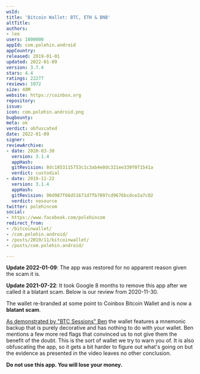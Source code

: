 ```yaml
---
wsId: 
title: 'Bitcoin Wallet: BTC, ETH & BNB'
altTitle: 
authors:
- leo
users: 1000000
appId: com.polehin.android
appCountry: 
released: 2019-01-01
updated: 2022-01-09
version: 3.7.4
stars: 4.4
ratings: 22277
reviews: 1072
size: 48M
website: https://coinbox.org
repository: 
issue: 
icon: com.polehin.android.png
bugbounty: 
meta: ok
verdict: obfuscated
date: 2022-01-09
signer: 
reviewArchive:
- date: 2020-03-30
  version: 3.1.4
  appHash: 
  gitRevision: 8dc1853115753c1c3ab4e8dc321ee339f071541a
  verdict: custodial
- date: 2019-11-22
  version: 3.1.4
  appHash: 
  gitRevision: 90d987f66d51671d7fb7097cd9676bcdce2a7c02
  verdict: nosource
twitter: polehincom
social:
- https://www.facebook.com/polehincom
redirect_from:
- /bitcoinwallet/
- /com.polehin.android/
- /posts/2019/11/bitcoinwallet/
- /posts/com.polehin.android/

---
```


**Update 2022-01-09**: The app was restored for no apparent reason given the
scam it is.

**Update 2021-07-22**: It took Google 8 months to remove this app after we
called it a blatant scam. Below is our review from 2020-11-30.

The wallet re-branded at some point to Coinbox Bitcoin Wallet and is now a
**blatant scam**.

[As demonstrated by "BTC Sessions" Ben](https://www.youtube.com/watch?v=yP_C4wZyikk)
the wallet features a mnemonic backup that is purely decorative and has nothing
to do with your wallet. Ben mentions a few more red flags that convinced us to
not give them the benefit of the doubt. This is the sort of wallet we try to
warn you of. It is also obfuscating the app, so it gets a bit harder to figure
out what's going on but the evidence as presented in the video leaves no other
conclusion.

**Do not use this app. You will lose your money.**
